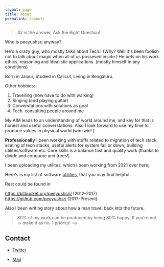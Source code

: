 ```yaml
---
layout: page
title: About
permalink: /about/
---
```



> 42 is the answer, Ask the Right Question!

Who is peeyushsrj anyway?

He's a crazy guy, who mostly talks about Tech.! (Why? Well it's been foolish not to talk about magic when all of us possesed inside.)
He bets on his work ethics, reasoning and idealistic applications. (mostly himself in any conditions) 

Born in Jaipur, Studied in Calicut, Living in Bengaluru.

Other hobbies:-

1. Travelling (now have to do with walking)
2. Singing (and playing guitar)
3. Converstations with solutions as goal
4. Tech. consulting people around me

My AIM leads to an understanding of world around me, and key for that is honest and useful converstations.
Also I look forward to use my time to produce values in physical world (win-win! )

**Professionally** I been working with stuffs related to migration of tech stack, scaling of tech stacks, useful alerts for system fail or down, building utilites/software etc. Core skills is a balance fast and quality work (thanks to divide and conquore and trees!)


I been uploading my utilites, which I been working from 2021 over here;

Here's is my list of software [utilities](http://fosting.in/), that you may find helpful.

Rest could be found in 

https://bitbucket.org/peeyushsrj/ (2012-2017)
https://github.com/peeyushsrj (2017-Present)

Also I been writing story about how a man travel back into the future. 

> 80% of my work can be produced by being 80% happy, If you're not -> make it as no. 1 priority! -->

<!-- 

With his SHEER WILL to travel back,
he made people near him smarter,
leading back into the future. (zero sum games!)

-->

## Contact 

- [Twitter](https://twitter.com/peeyu5h)

- [Mail](mailto:peeyushsrj@gmail.com)


